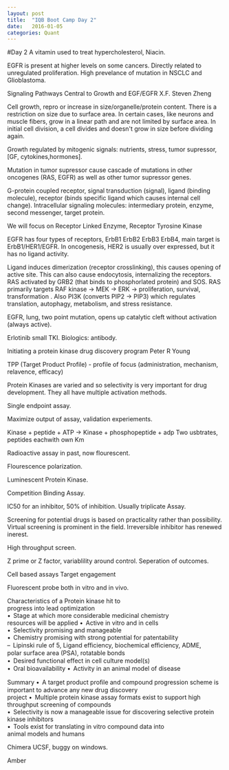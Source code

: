 ```yaml
---
layout: post
title:  "IQB Boot Camp Day 2"
date:   2016-01-05
categories: Quant
---
```

#Day 2
A vitamin used to treat hypercholesterol, Niacin.

EGFR is present at higher levels on some cancers. Directly related to unregulated proliferation. High prevelance of mutation in NSCLC and Glioblastoma.

Signaling Pathways Central to Growth and EGF/EGFR
X.F. Steven Zheng

Cell growth, repro or increase in size/organelle/protein content. There is a restriction on size due to surface area. In certain cases, like neurons and muscle fibers, grow in a linear path and are not limited by surface area. In initial cell division, a cell divides and doesn't grow in size before dividing again.

Growth regulated by mitogenic signals: nutrients, stress, tumor supressor, [GF, cytokines,hormones].

Mutation in tumor supressor cause cascade of mutations in other oncogenes (RAS, EGFR) as well as other tumor supressor genes.

G-protein coupled receptor, signal transduction (signal), ligand (binding molecule), receptor (binds specific ligand which causes internal cell change). Intracellular signaling molecules: intermediary protein, enzyme, second messenger, target protein.

We will focus on Receptor Linked Enzyme, Receptor Tyrosine Kinase

EGFR has four types of receptors, ErbB1 ErbB2 ErbB3 ErbB4, main target is ErbB1/HER1/EGFR. In oncogenesis, HER2 is usually over expressed, but it has no ligand activity. 

Ligand induces dimerization (receptor crosslinking), this causes opening of active site. This can also cause endocytosis, internalizing the receptors. RAS activated by GRB2 (that binds to phosphorlated protein) and SOS. RAS primarily targets RAF kinase -> MEK -> ERK -> proliferation, survival, transformation . Also PI3K (converts PIP2 -> PIP3) which regulates translation, autophagy, metabolism, and stress resistance.	

EGFR, lung, two point mutation, opens up catalytic cleft without activation (always active).

Erlotinib small TKI. Biologics: antibody.

Initiating a protein kinase drug discovery program
Peter R Young

TPP (Target Product Profile) - profile of focus (administration, mechanism, relavence, efficacy)

Protein Kinases are varied and so selectivity is very important for drug development. They all have multiple activation methods.

Single endpoint assay.

Maximize output of assay, validation experiements.

Kinase + peptide + ATP -> Kinase + phosphopeptide + adp
Two usbtrates, peptides eachwith own Km

Radioactive assay in past, now flourescent.

Flourescence polarization.

Luminescent Protein Kinase.

Competition Binding Assay.

IC50 for an inhibitor, 50% of inhibition.
Usually triplicate Assay.

Screening for potential drugs is based on practicality rather than possibility. Virtual screening is prominent in the field. Irreversible inhibitor has renewed inerest.

High throughput screen.

Z prime or Z factor, variablility around control. Seperation of outcomes.

Cell based assays
Target engagement

Fluorescent probe both in vitro and in vivo.

Characteristics	of	a	Protein	kinase	hit	to	
progress	into	lead	optimization		
•  Stage	at	which	more	considerable	medicinal	chemistry	
resources	will	be	applied	
•  Active	in	vitro	and	in	cells	
•  Selectivity	promising	and	manageable	
•  Chemistry	promising	with	strong	potential	for	patentability	
–  Lipinski	rule	of	5,	Ligand	eﬃciency,	biochemical	eﬃciency,	ADME,	
polar	surface	area	(PSA),	rotatable	bonds	
•  Desired	functional	eﬀect	in	cell	culture	model(s)		
•  Oral	bioavailability	
•  Activity	in	an	animal	model	of	disease	

Summary	
•  A	target	product	proﬁle	and	compound	progression	
scheme	is	important	to	advance	any	new	drug	discovery	
project	
•  Multiple	protein	kinase	assay	formats	exist	to	support	
high	throughput	screening	of	compounds	
•  Selectivity	is	now	a	manageable issue for discovering selective protein kinase inhibitors	
•  Tools	exist	for	translating	in	vitro	compound	data	into	
animal	models	and	humans	

Chimera UCSF, buggy on windows.

Amber
